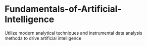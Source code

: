 # Fundamentals-of-Artificial-Intelligence
 Utilize modern analytical techniques and instrumental data analysis methods to drive artificial intelligence
